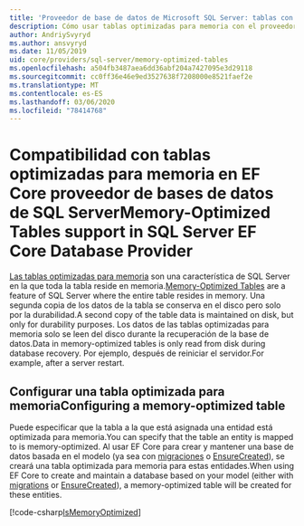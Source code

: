 ```yaml
---
title: 'Proveedor de base de datos de Microsoft SQL Server: tablas con optimización para memoria-EF Core'
description: Cómo usar tablas optimizadas para memoria con el proveedor de base de datos de SQL Server Entity Framework Core
author: AndriySvyryd
ms.author: ansvyryd
ms.date: 11/05/2019
uid: core/providers/sql-server/memory-optimized-tables
ms.openlocfilehash: a504fb3487aea6dd36abf204a7427095e3d29118
ms.sourcegitcommit: cc0ff36e46e9ed3527638f7208000e8521faef2e
ms.translationtype: MT
ms.contentlocale: es-ES
ms.lasthandoff: 03/06/2020
ms.locfileid: "78414768"
---
```

# <a name="memory-optimized-tables-support-in-sql-server-ef-core-database-provider"></a><span data-ttu-id="35060-103">Compatibilidad con tablas optimizadas para memoria en EF Core proveedor de bases de datos de SQL Server</span><span class="sxs-lookup"><span data-stu-id="35060-103">Memory-Optimized Tables support in SQL Server EF Core Database Provider</span></span>

<span data-ttu-id="35060-104">[Las tablas optimizadas para memoria](/sql/relational-databases/in-memory-oltp/memory-optimized-tables) son una característica de SQL Server en la que toda la tabla reside en memoria.</span><span class="sxs-lookup"><span data-stu-id="35060-104">[Memory-Optimized Tables](/sql/relational-databases/in-memory-oltp/memory-optimized-tables) are a feature of SQL Server where the entire table resides in memory.</span></span> <span data-ttu-id="35060-105">Una segunda copia de los datos de la tabla se conserva en el disco pero solo por la durabilidad.</span><span class="sxs-lookup"><span data-stu-id="35060-105">A second copy of the table data is maintained on disk, but only for durability purposes.</span></span> <span data-ttu-id="35060-106">Los datos de las tablas optimizadas para memoria solo se leen del disco durante la recuperación de la base de datos.</span><span class="sxs-lookup"><span data-stu-id="35060-106">Data in memory-optimized tables is only read from disk during database recovery.</span></span> <span data-ttu-id="35060-107">Por ejemplo, después de reiniciar el servidor.</span><span class="sxs-lookup"><span data-stu-id="35060-107">For example, after a server restart.</span></span>

## <a name="configuring-a-memory-optimized-table"></a><span data-ttu-id="35060-108">Configurar una tabla optimizada para memoria</span><span class="sxs-lookup"><span data-stu-id="35060-108">Configuring a memory-optimized table</span></span>

<span data-ttu-id="35060-109">Puede especificar que la tabla a la que está asignada una entidad está optimizada para memoria.</span><span class="sxs-lookup"><span data-stu-id="35060-109">You can specify that the table an entity is mapped to is memory-optimized.</span></span> <span data-ttu-id="35060-110">Al usar EF Core para crear y mantener una base de datos basada en el modelo (ya sea con [migraciones](xref:core/managing-schemas/migrations/index) o [EnsureCreated](/dotnet/api/Microsoft.EntityFrameworkCore.Storage.IDatabaseCreator.EnsureCreated)), se creará una tabla optimizada para memoria para estas entidades.</span><span class="sxs-lookup"><span data-stu-id="35060-110">When using EF Core to create and maintain a database based on your model (either with [migrations](xref:core/managing-schemas/migrations/index) or [EnsureCreated](/dotnet/api/Microsoft.EntityFrameworkCore.Storage.IDatabaseCreator.EnsureCreated)), a memory-optimized table will be created for these entities.</span></span>

[!code-csharp[IsMemoryOptimized](../../../../samples/core/SqlServer/InMemory/InMemoryContext.cs?name=IsMemoryOptimized)]
